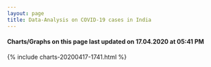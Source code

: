 ```yaml
---
layout: page
title: Data-Analysis on COVID-19 cases in India
---
```

#### Charts/Graphs on this page last updated on 17.04.2020 at 05:41 PM
{% include charts-20200417-1741.html %}